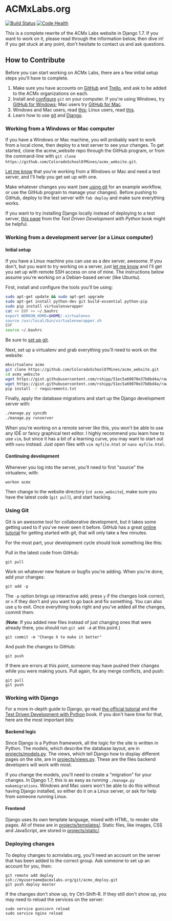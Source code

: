 ACMxLabs.org
============

[![Build Status](https://travis-ci.org/ColoradoSchoolOfMines/acmx_website.svg?branch=master)](https://travis-ci.org/ColoradoSchoolOfMines/acmx_website)
[![Code Health](https://landscape.io/github/ColoradoSchoolOfMines/acmx_website/master/landscape.png)](https://landscape.io/github/ColoradoSchoolOfMines/acmx_website/master)

This is a complete rewrite of the ACMx Labs website in Django 1.7. If you
want to work on it, please read through the information below, then dive in!
If you get stuck at any point, don't hesitate to contact us and ask
questions.

## How to Contribute

Before you can start working on ACMx Labs, there are a few initial setup
steps you'll have to complete.

1. Make sure you have accounts on [GitHub](https://github.com/) and
   [Trello](https://trello.com/), and ask to be added to the ACMx
   organizations on each.
2. Install and [configure](https://help.github.com/articles/set-up-git) `git`
   on your computer. If you're using Windows, try [GitHub for
   Windows](https://windows.github.com/); Mac users try [GitHub for
   Mac](https://mac.github.com/).
3. Windows and Mac users, read [this](#windows-mac); Linux users, read
   [this](#linux).
4. Learn how to use [git](#using-git) and [Django](#working-with-django).

### Working from a Windows or Mac computer <a name="windows-mac"></a>

If you have a Windows or Mac machine, you will probably want to work from a
local clone, then deploy to a test server to see your changes. To get
started, clone the acmw_website repo through the GitHub program, or from the
command-line with `git clone https://github.com/ColoradoSchoolOfMines/acmx_website.git`.

[Let me know](mailto:rshipp@mines.edu) that you're working from a Windows or Mac and
need a test server, and I'll help you get set up with one.

Make whatever changes you want (see [using git](#using-git) for an example
workflow, or use the GitHub program to manage your changes). Before pushing
to GitHub, deploy to the test server with `fab deploy` and make sure
everything works.

If you want to try installing Django locally instead of deploying to a test
server, [this
page](http://chimera.labs.oreilly.com/books/1234000000754/pr02.html) from the
*Test Driven Development with Python* book might be helpful.

### Working from a development server (or a Linux computer) <a name="linux"></a>

#### Initial setup

If you have a Linux machine you can use as a dev server, awesome. If you
don't, but you want to try working on a server, just [let me
know](mailto:rshipp@mines.edu) and I'll get you set up with remote SSH access on one
of mine. The instructions below assume you're working on a Debian-based
server (like Ubuntu).

First, install and configure the tools you'll be using:

```bash
sudo apt-get update && sudo apt-get upgrade
sudo apt-get install python-dev git build-essential python-pip
sudo pip install virtualenvwrapper
cat << EOF >> ~/.bashrc
export WORKON_HOME=$HOME/.virtualenvs
source /usr/local/bin/virtualenvwrapper.sh
EOF
source ~/.bashrc
```

Be sure to [set up git](https://help.github.com/articles/set-up-git).

Next, set up a virtualenv and grab everything you'll need to work on the
website:

```bash
mkvirtualenv acmx
git clone https://github.com/ColoradoSchoolOfMines/acmx_website.git
cd acmx_website
wget https://gist.githubusercontent.com/rshipp/51ec5a69070e37b8bd4a/raw/3eaa22ac686c3ec7268c5c9982e679d75e90cb11/secrets.py -O acmx_website/secrets.py
wget https://gist.githubusercontent.com/rshipp/51ec5a69070e37b8bd4a/raw/c9ebfd5db795bad16d7f7898ac6f94566cd3882a/deployment.py -O acmx_website/deployment.py
pip install -r requirements.txt
```

Finally, apply the database migrations and start up the Django development
server with:

```bash
./manage.py syncdb
./manage.py runserver
```

When you're working on a remote server like this, you won't be able to use any
IDE or fancy graphical text editor. I highly recommend you learn how to use
`vim`, but since it has a bit of a learning curve, you may want to start out
with `nano` instead. Just open files with `vim myfile.html` or `nano
myfile.html`.

#### Continuing development

Whenever you log into the server, you'll need to first "source" the
virtualenv, with:

    workon acmx

Then change to the website directory (`cd acmx_website`), make sure you have
the latest code (`git pull`), and start hacking.

### Using Git

Git is an awesome tool for collaborative development, but it takes some
getting used to if you've never seen it before. GitHub has a great [online
tutorial](https://try.github.io/) for getting started with git, that will
only take a few minutes.

For the most part, your development cycle should look something like this:

Pull in the latest code from GitHub:

    git pull

Work on whatever new feature or bugfix you're adding. When you're done,
add your changes:

    git add -p

The `-p` option brings up interactive add; press `y` if the changes look
correct, or `n` if they don't and you want to go back and fix something. You
can also use `q` to exit. Once everything looks right and you've added all
the changes, commit them:

(**Note**: If you added new files instead of just changing ones that were
already there, you should run `git add -A` at this point.)

    git commit -m "Change X to make it better"

And push the changes to GitHub:

    git push

If there are errors at this point, someone may have pushed their changes
while you were making yours. Pull again, fix any merge conflicts, and push:

    git pull
    git push

### Working with Django

For a more in-depth guide to Django, go read [the official
tutorial](https://docs.djangoproject.com/en/1.7/intro/tutorial01/) and the
[Test Driven Development with Python](http://chimera.labs.oreilly.com/books/1234000000754/)
book. If you don't have time for that, here are the most important bits:

#### Backend logic

Since Django is a Python framework, all the logic for the site is written in
Python. The models, which describe the database layout, are in
[projects/models.py](projects/models.py). The views, which tell Django how to
display different pages on the site, are in [projects/views.py](projects/views.py).
These are the files backend developers will work with most.

If you change the models, you'll need to create a "migration" for your
changes. In Django 1.7, this is as easy as running `./manage.py makemigrations`.
Windows and Mac users won't be able to do this without having Django
installed, so either do it on a Linux server, or ask for help from someone
running Linux.

#### Frontend

Django uses its own template language, mixed with HTML, to render site pages.
All of these are in [projects/templates/](projects/templates/). Static files,
like images, CSS and JavaScript, are stored in
[projects/static/](projects/static/).

### Deploying changes

To deploy changes to acmxlabs.org, you'll need an account on the server that
has been added to the correct group. Ask someone to set up an account for
you, then:

    git remote add deploy ssh://myusername@acmxlabs.org/git/acmx_deploy.git
    git push deploy master

If the changes don't show up, try Ctrl-Shift-R. If they still don't show
up, you may need to reload the services on the server:

    sudo service gunicorn reload
    sudo service nginx reload
